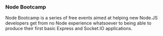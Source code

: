 ### Node Bootcamp

Node Bootcamp is a series of free events aimed at helping new Node.JS developers get from
no Node experience whatsoever to being able to produce their first basic Express and Socket.IO applications.